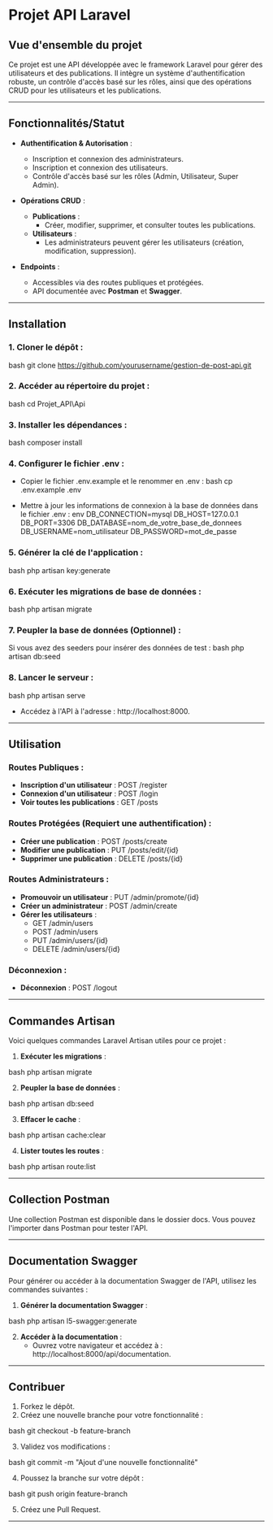 # Projet API Laravel

## Vue d'ensemble du projet
Ce projet est une API développée avec le framework Laravel pour gérer des utilisateurs et des publications. Il intègre un système d'authentification robuste, un contrôle d'accès basé sur les rôles, ainsi que des opérations CRUD pour les utilisateurs et les publications.

---

## Fonctionnalités/Statut

- **Authentification & Autorisation** :
  - Inscription et connexion des administrateurs.
  - Inscription et connexion des utilisateurs.
  - Contrôle d'accès basé sur les rôles (Admin, Utilisateur, Super Admin).

- **Opérations CRUD** :
  - **Publications** :
    - Créer, modifier, supprimer, et consulter toutes les publications.
  - **Utilisateurs** :
    - Les administrateurs peuvent gérer les utilisateurs (création, modification, suppression).
  
- **Endpoints** :
  - Accessibles via des routes publiques et protégées.
  - API documentée avec **Postman** et **Swagger**.

---

## Installation

### 1. Cloner le dépôt :
bash
git clone https://github.com/yourusername/gestion-de-post-api.git


### 2. Accéder au répertoire du projet :
bash
cd Projet_API\Api


### 3. Installer les dépendances :
bash
composer install


### 4. Configurer le fichier .env :
- Copier le fichier .env.example et le renommer en .env :
bash
cp .env.example .env

- Mettre à jour les informations de connexion à la base de données dans le fichier .env :
env
DB_CONNECTION=mysql
DB_HOST=127.0.0.1
DB_PORT=3306
DB_DATABASE=nom_de_votre_base_de_donnees
DB_USERNAME=nom_utilisateur
DB_PASSWORD=mot_de_passe


### 5. Générer la clé de l'application :
bash
php artisan key:generate


### 6. Exécuter les migrations de base de données :
bash
php artisan migrate


### 7. Peupler la base de données (Optionnel) :
Si vous avez des seeders pour insérer des données de test :
bash
php artisan db:seed


### 8. Lancer le serveur :
bash
php artisan serve


- Accédez à l'API à l'adresse : http://localhost:8000.

---

## Utilisation

### Routes Publiques :
- **Inscription d'un utilisateur** : POST /register
- **Connexion d'un utilisateur** : POST /login
- **Voir toutes les publications** : GET /posts

### Routes Protégées (Requiert une authentification) :
- **Créer une publication** : POST /posts/create
- **Modifier une publication** : PUT /posts/edit/{id}
- **Supprimer une publication** : DELETE /posts/{id}

### Routes Administrateurs :
- **Promouvoir un utilisateur** : PUT /admin/promote/{id}
- **Créer un administrateur** : POST /admin/create
- **Gérer les utilisateurs** :
  - GET /admin/users
  - POST /admin/users
  - PUT /admin/users/{id}
  - DELETE /admin/users/{id}

### Déconnexion :
- **Déconnexion** : POST /logout

---

## Commandes Artisan
Voici quelques commandes Laravel Artisan utiles pour ce projet :

1. **Exécuter les migrations** :
   
bash
   php artisan migrate


2. **Peupler la base de données** :
   
bash
   php artisan db:seed


3. **Effacer le cache** :
   
bash
   php artisan cache:clear


4. **Lister toutes les routes** :
   
bash
   php artisan route:list


---

## Collection Postman
Une collection Postman est disponible dans le dossier docs. Vous pouvez l'importer dans Postman pour tester l'API.

---

## Documentation Swagger
Pour générer ou accéder à la documentation Swagger de l'API, utilisez les commandes suivantes :

1. **Générer la documentation Swagger** :
   
bash
   php artisan l5-swagger:generate


2. **Accéder à la documentation** :
   - Ouvrez votre navigateur et accédez à : http://localhost:8000/api/documentation.

---

## Contribuer

1. Forkez le dépôt.
2. Créez une nouvelle branche pour votre fonctionnalité :
   
bash
   git checkout -b feature-branch

3. Validez vos modifications :
   
bash
   git commit -m "Ajout d'une nouvelle fonctionnalité"

4. Poussez la branche sur votre dépôt :
   
bash
   git push origin feature-branch

5. Créez une Pull Request.

---